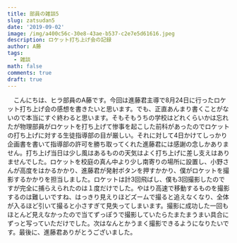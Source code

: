 ```yaml
---
title: 部員の雑談5
slug: zatsudan5
date: '2019-09-02'
image: /img/a400c56c-30e8-43ae-b537-c2e7e5d61616.jpeg
description: ロケット打ち上げ会の記録
author: A藤
tags:
  - 雑談
math: false
comments: true
draft: true
---
```


　こんにちは、ヒラ部員のA藤です。今回は進藤君主導で8月24日に行ったロケット打ち上げ会の感想を書きたいと思います。でも、正直あんまり書くことがないので本当にすぐ終わると思います。そもそもうちの学校はどれくらいかは忘れたが物理部員がロケットを打ち上げて惨事を起こした前科があったのでロケットの打ち上げに対する生徒指導部の目が厳しい。それに対して4日かけてしっかり企画書を書いて指導部の許可を勝ち取ってくれた進藤君には感謝の念しかありません。打ち上げ当日は少し風はあるものの天気はよく打ち上げに差し支えはありませんでした。ロケットを校庭の真ん中より少し南寄りの場所に設置し、小野さんが高度をはかるかかり、進藤君が発射ボタンを押すかかり、僕がロケットを撮影するかかりを担当しました。ロケットは計3回飛ばし、僕も3回撮影したのですが完全に捕らえられたのは１度だけでした。やはり高速で移動するものを撮影するのは難しいですね、はっきり見えりほどズームで撮ると追えなくなり、全体が入るほど引いて撮ると小さすぎて見失ってしまいます。撮影に成功した一回もほとんど見えなかったので当てずっぽうで撮影していたらたまたまうまい具合にずっと写っていただけでした。次はなんとかうまく撮影できるようになりたいです。最後に、進藤君ありがとうございました。
